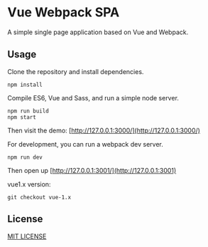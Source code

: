 # Vue Webpack SPA

A simple single page application based on Vue and Webpack.

## Usage

Clone the repository and install dependencies.

```
npm install
```

Compile ES6, Vue and Sass, and run a simple node server.

```
npm run build
npm start
```

Then visit the demo: [http://127.0.0.1:3000/](http://127.0.0.1:3000/)

For development, you can run a webpack dev server.

```
npm run dev
```

Then open up [http://127.0.0.1:3001/](http://127.0.0.1:3001)

vue1.x version:
```
git checkout vue-1.x
```

## License

[MIT LICENSE](./LICENSE)

